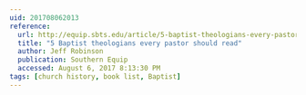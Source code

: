 ```yaml
---
uid: 201708062013
reference:
  url: http://equip.sbts.edu/article/5-baptist-theologians-every-pastor-read/
  title: "5 Baptist theologians every pastor should read"
  author: Jeff Robinson
  publication: Southern Equip
  accessed: August 6, 2017 8:13:30 PM
tags: [church history, book list, Baptist]
---
```

